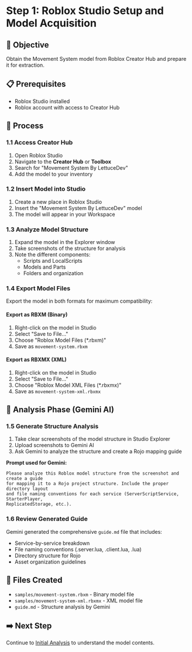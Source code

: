 # Step 1: Roblox Studio Setup and Model Acquisition

## 🎯 Objective
Obtain the Movement System model from Roblox Creator Hub and prepare it for extraction.

## 📋 Prerequisites
- Roblox Studio installed
- Roblox account with access to Creator Hub

## 🔧 Process

### 1.1 Access Creator Hub
1. Open Roblox Studio
2. Navigate to the **Creator Hub** or **Toolbox**
3. Search for "Movement System By LettuceDev"
4. Add the model to your inventory

### 1.2 Insert Model into Studio
1. Create a new place in Roblox Studio
2. Insert the "Movement System By LettuceDev" model
3. The model will appear in your Workspace

### 1.3 Analyze Model Structure
1. Expand the model in the Explorer window
2. Take screenshots of the structure for analysis
3. Note the different components:
   - Scripts and LocalScripts
   - Models and Parts
   - Folders and organization

### 1.4 Export Model Files
Export the model in both formats for maximum compatibility:

#### Export as RBXM (Binary)
1. Right-click on the model in Studio
2. Select "Save to File..."
3. Choose "Roblox Model Files (*.rbxm)"
4. Save as `movement-system.rbxm`

#### Export as RBXMX (XML) 
1. Right-click on the model in Studio
2. Select "Save to File..."
3. Choose "Roblox Model XML Files (*.rbxmx)"
4. Save as `movement-system-xml.rbxmx`

## 📸 Analysis Phase (Gemini AI)

### 1.5 Generate Structure Analysis
1. Take clear screenshots of the model structure in Studio Explorer
2. Upload screenshots to Gemini AI
3. Ask Gemini to analyze the structure and create a Rojo mapping guide

**Prompt used for Gemini:**
```
Please analyze this Roblox model structure from the screenshot and create a guide 
for mapping it to a Rojo project structure. Include the proper directory layout 
and file naming conventions for each service (ServerScriptService, StarterPlayer, 
ReplicatedStorage, etc.).
```

### 1.6 Review Generated Guide
Gemini generated the comprehensive `guide.md` file that includes:
- Service-by-service breakdown
- File naming conventions (.server.lua, .client.lua, .lua)
- Directory structure for Rojo
- Asset organization guidelines

## 📁 Files Created
- `samples/movement-system.rbxm` - Binary model file
- `samples/movement-system-xml.rbxmx` - XML model file  
- `guide.md` - Structure analysis by Gemini

## ➡️ Next Step
Continue to [Initial Analysis](02-initial-analysis.md) to understand the model contents.